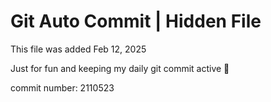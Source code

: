 # Git Auto Commit | Hidden File

This file was added Feb 12, 2025

Just for fun and keeping my daily git commit active 🤪

commit number: 2110523
